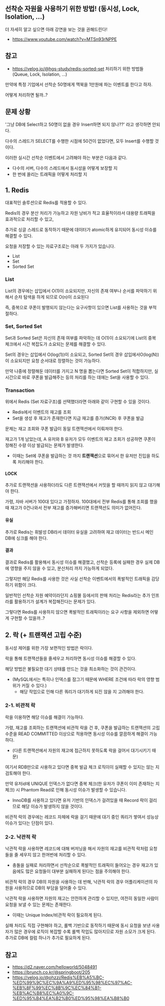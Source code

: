 ## 선착순 자원을 사용하기 위한 방법! (동시성, Lock, Isolation, ...)

더 자세히 알고 싶으면 아래 강연을 보는 것을 권해드린다!
- https://www.youtube.com/watch?v=MTSn93rNPPE

## 참고
- https://velog.io/@hgs-study/redis-sorted-set 처리하기 위한 방법들 (Queue, Lock, Isolation, ...)

만약에 특정 기업에서 선착순 50명에게 맥북을 1만원에 파는 이벤트를 한다고 하자.

어떻게 처리하면 될까..?

## 문제 상황

'그냥 DB에 Select하고 50명이 없을 경우 Insert하면 되지 않나??' 라고 생각하면 안되다.

다수의 스레드가 SELECT를 수행한 시점에 50건이 없었다면, 모두 Insert를 수행할 것이다.

이러한 실시간 선착순 이벤트에서 고려해야 하는 부분은 다음과 같다.
- 다수의 서버, 다수의 스레드에서 동시성을 어떻게 보장할 지
- 한 번에 쏠리는 트래픽을 어떻게 처리할 지

## 1. Redis

대표적인 솔루션으로 Redis를 적용할 수 있다.

Redis의 경우 분산 처리가 가능하고 자원 낭비가 적고 효율적이라서 대용량 트래픽을 효과적으로 처리할 수 있고,

추가로 싱글 스레드로 동작하기 때문에 데이터가 atomic하게 유지되어 동시성 이슈를 해결할 수 있다.

요청을 저장할 수 있는 자료구조로는 아래 두 가지가 있습니다.
- List
- Set
- Sorted Set

### List

List의 경우에는 삽입에서 O(1)이 소요되지만, 자신의 존재 여부나 순서를 파악하기 위해서 순차 탐색을 하게 되므로 O(n)이 소요된다

즉, 중복으로 쿠폰이 발행되지 않는다는 요구사항이 있으면 List를 사용하는 것을 부적절하다.

### Set, Sorted Set

Set과 Sorted Set은 자신의 존재 여부를 파악하는 데 O(1)이 소요되기에 List의 중복 체크에서 시간 복잡도가 소요되는 문제를 해결할 수 있다.

Set의 경우는 삽입에서 O(log(1))이 소요되고, Sorted Set의 경우 삽입에서O(log(N))이 소요되지만 요청 순서대로 정렬하는 것이 가능하다.

만약 나중에 정렬해둔 데이터를 가지고 N 명을 뽑는다면 Sorted Set이 적합하지만, 실시간으로 바로 쿠폰을 발급해주는 등의 처리를 하는 데에는 Set을 사용할 수 있다.

### Transaction

위에서 Redis (Set 자료구조)를 선택했더라면 아래와 같이 구현할 수 있을 것이다.
- Redis에서 이벤트의 재고를 조회
- Set을 생성 후 재고가 존재한다면 지급 재고를 증가(INCR) 후 쿠폰을 발급

문제는 재고 조회와 쿠폰 발급이 동일 트랜잭션에서 이뤄져야 한다.

재고가 1개 남았는데, A 유저와 B 유저가 모두 이벤트의 재고 조회가 성공하면 쿠폰이 정해진 수량 이상 발급되는 문제가 발생한다.
- 이때는 Set에 쿠폰을 발급하는 것 까지 **트랜잭션**으로 묶어서 한 유저만 진입을 하도록 처리해야 한다.

#### LOCK

추가로 트랜잭션을 사용하더라도 다른 트랜잭션에서 커밋을 할 때까지 읽지 않고 대기해야 한다.

가령, 자바 서버가 100대 있다고 가정하자. 100대에서 전부 Redis를 통해 조회를 했을 때 재고가 0건나와서 전부 재고를 증가해버리면 트랜잭션도 의미가 없어진다.



#### 유실

추가로 Redis는 휘발성 DB라서 데이터 유실을 고려하여 재고 데이터는 반드시 메인 DB에 싱크를 해야 한다.

#### 결과

결과로 Redis를 활용해서 동시성 이슈를 해결했고, 선착순 등록에 실패한 경우 실제 DB에 영향을 주지 않을 수 있고, 분산처리 까지 가능하게 되었다.

그렇지만 해당 Redis를 사용한 것은 사실 선착순 이벤트에서의 폭발적인 트래픽을 감당하기 위함이 크다.

일반적인 선착순 자원 예약이라던지 쇼핑몰 등에서의 판매 처리는 Redis라는 추가 인프라를 활용하기가 설계가 복잡해진다는 문제가 있다.

그렇다면 Redis를 사용하지 않으면 폭발적인 트래픽이라는 요구 사항을 제외하면 어떻게 구현할 수 있을까..?

## 2. 락 (+ 트랜잭션 고립 수준)

동시성 제어를 위한 가장 보편적인 방법은 락이다.

락을 통해 트랜잭션들을 줄세우고 처리하면 동시성 이슈를 해결할 수 있다.

해당 방법은 불필요한 대기 상태를 만드는 것을 최소화하는 것이 관건이다.
- (MySQL에서는 특히나 인덱스를 잠그기 때문에 WHERE 조건에 따라 락의 영향 범위가 커질 수 있다.)
  - 해당 작업으로 인해 다른 쿼리가 대기하게 되진 않을 지 고려해야 한다. 

### 2-1. 비관적 락

락을 이용하면 해당 이슈를 해결이 가능하다.

가령, 재고를 조회하는 트랜잭션에 비관적 락을 건 후, 쿠폰을 발급하는 트랜잭션의 고립 수준을 READ COMMITTED 이상으로 적용하면 동시성 이슈를 깔끔하게 해결이 가능하다.
- (다른 트랜잭션에서 자원의 재고에 접근하지 못하도록 락을 걸어서 대기시키기 때문)

여기서 RDB만으로 사용하고 있다면 중복 발급 체크 로직이이 실패할 수 있지는 않는 지 검토해야 한다.

만약 유저id에 UNIQUE 인덱스가 없다면 중복 체크(한 유저가 쿠폰이 이미 존재하는 지 체크) 시 Phantom Read로 인해 동시성 이슈가 발생할 수 있습니다.
- InnoDB를 사용하고 있다면 유저 기반의 인덱스가 걸려있을 때 Record 락이 걸리므로 해당 이슈가 발생하지 않을 것이다.

비관적 락의 경우에는 레코드 자체에 락을 걸기 때문에 대기 중인 쿼리가 쌓여서 성능상 이슈가 있다는 단점이 있다.

### 2-2. 낙관적 락

낙관적 락을 사용하면 레코드에 대해 버저닝을 해서 자원의 재고를 비관적 락처럼 요청들을 줄 세우지 않고 한꺼번에 처리할 수 있다. 
- 충돌을 실패로 처리하면서 선착순으로 폭발적인 트래픽이 들어오는 경우 재고가 있음에도 많은 요청들이 대부분 실패하게 된다는 점을 주의해야 한다.

비관적 락의 경우 DB의 자원을 사용하는 데 반해, 낙관적 락의 경우 어플리케이션의 자원을 사용하므로 DB의 부담을 덜어줄 수 있다. 

낙관적 락을 사용하면 자원의 재고는 안전하게 관리할 수 있지만, 여전히 동일한 사람이 요청을 보낼 수 있는 문제는 존재한다.
- 이때는 Unique Index/비관적 락이 필요하게 된다.

실패 처리도 직접 구현해야 하고, 롤백 기반으로 동작하기 때문에 동시 요청을 보낸 사용자가 많은 경우에 로직이 복잡할 수록 롤백 작업도 많아지므로 자원 소모가 크게 된다. 추가로 DB에 컬럼 하나가 추가로 필요하게 된다.

## 참고
- https://d2.naver.com/helloworld/5048491
- https://brunch.co.kr/@springboot/205
- https://velog.io/@ohzzi/Redis%EB%A5%BC-%ED%99%9C%EC%9A%A9%ED%95%98%EC%97%AC-%EB%8F%99%EC%8B%9C%EC%84%B1-%EB%AC%B8%EC%A0%9C-%ED%95%B4%EA%B2%B0%ED%95%98%EA%B8%B0
